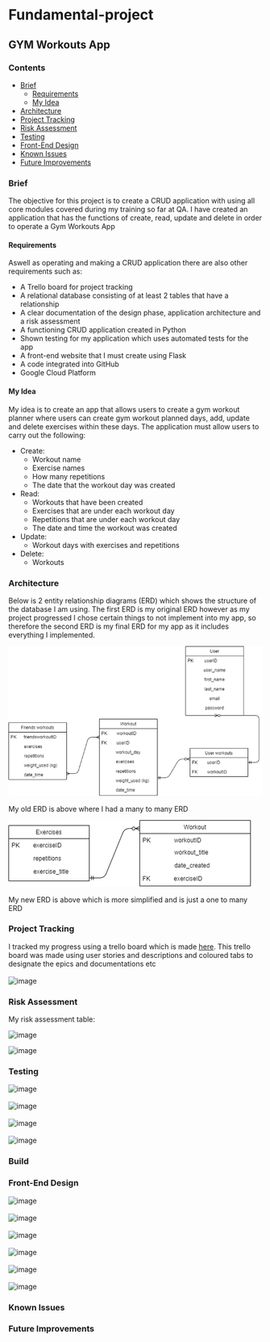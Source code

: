 # Fundamental-project


## GYM Workouts App


### Contents
* [Brief](https://github.com/Armanhafiz4/Fundamental-project/blob/main/README.md#brief) 
  * [Requirements](https://github.com/Armanhafiz4/Fundamental-project/blob/main/README.md#requirements)
  * [My Idea](https://github.com/Armanhafiz4/Fundamental-project/blob/main/README.md#my-idea)
* [Architecture](https://github.com/Armanhafiz4/Fundamental-project/blob/main/README.md#architecture)
* [Project Tracking](https://github.com/Armanhafiz4/Fundamental-project/blob/main/README.md#project-tracking)
* [Risk Assessment](https://github.com/Armanhafiz4/Fundamental-project/blob/main/README.md#risk-assessment)
* [Testing](https://github.com/Armanhafiz4/Fundamental-project/blob/main/README.md#testing)
* [Front-End Design](https://github.com/Armanhafiz4/Fundamental-project/blob/main/README.md#front-end-design)
* [Known Issues](https://github.com/Armanhafiz4/Fundamental-project/blob/main/README.md#known-issues)
* [Future Improvements](https://github.com/Armanhafiz4/Fundamental-project/blob/main/README.md#future-improvements)

### Brief

The objective for this project is to create a CRUD application with using all core modules covered during my training so far at QA.
I have created an application that has the functions of create, read, update and delete in order to operate a Gym Workouts App

#### Requirements

Aswell as operating and making a CRUD application there are also other requirements such as:
* A Trello board for project tracking
* A relational database consisting of at least 2 tables that have a relationship
* A clear documentation of the design phase, application architecture and a risk assessment 
* A functioning CRUD application created in Python
* Shown testing for my application which uses automated tests for the app
* A front-end website that I must create using Flask
* A code integrated into GitHub
* Google Cloud Platform

#### My Idea

My idea is to create an app that allows users to create a gym workout planner where users can create gym workout planned days, add, update and delete exercises within these days. The application must allow users to carry out the following: 

* Create: 
  * Workout name 
  * Exercise names 
  * How many repetitions
  * The date that the workout day was created
* Read: 
  * Workouts that have been created
  * Exercises that are under each workout day
  * Repetitions that are under each workout day
  * The date and time the workout was created
* Update: 
  * Workout days with exercises and repetitions
* Delete: 
  * Workouts
  
### Architecture 

Below is 2 entity relationship diagrams (ERD) which shows the structure of the database I am using. The first ERD is my original ERD however as my project progressed I chose certain things to not implement into my app, so therefore the second ERD is my final ERD for my app as it includes everything I implemented.

![alt text](https://github.com/Armanhafiz4/Fundamental-project/blob/main/Original%20ERD%20Diagram.png) 


My old ERD is above where I had a many to many ERD


![alt_text](https://github.com/Armanhafiz4/Fundamental-project/blob/main/ERD%20new%20Diagram.png)


My new ERD is above which is more simplified and is just a one to many ERD


### Project Tracking

I tracked my progress using a trello board which is made [here](https://trello.com/b/ihNNyfj3/qa-fundamental-project). This trello board was made using user stories and descriptions and coloured tabs to designate the epics and documentations etc 
<br><br>
![image](https://user-images.githubusercontent.com/74771197/103489502-db415c80-4e0c-11eb-8e31-b97b1b835a4e.png)


### Risk Assessment

My risk assessment table:

![image](https://user-images.githubusercontent.com/74771197/103491155-3ed18700-4e19-11eb-8cbd-e694ebf70e1d.png)




![image](https://user-images.githubusercontent.com/74771197/103492755-eacc9f80-4e24-11eb-868c-49a49f83e790.png)


### Testing

![image](https://user-images.githubusercontent.com/74771197/103464355-f045bf00-4d2a-11eb-938e-396fef918d83.png)
<br><br>
![image](https://user-images.githubusercontent.com/74771197/103464362-14090500-4d2b-11eb-8a40-d865d1268046.png)
<br><br>
![image](https://user-images.githubusercontent.com/74771197/103464375-208d5d80-4d2b-11eb-936b-b0d471b1892a.png)
<br><br>
![image](https://user-images.githubusercontent.com/74771197/103489423-5eae7e00-4e0c-11eb-81bb-4935c4e83e44.png)


### Build

### Front-End Design

![image](https://user-images.githubusercontent.com/74771197/103464266-40705180-4d2a-11eb-90fb-1c540a885e5b.png) 
<br><br>
![image](https://user-images.githubusercontent.com/74771197/103464288-6c8bd280-4d2a-11eb-9935-2081387385cb.png)
<br><br>
![image](https://user-images.githubusercontent.com/74771197/103464298-7dd4df00-4d2a-11eb-89ef-8eb4dc7c2b27.png)
<br><br>
![image](https://user-images.githubusercontent.com/74771197/103464309-8a593780-4d2a-11eb-87b6-cc17d3c0917e.png)
<br><br>
![image](https://user-images.githubusercontent.com/74771197/103464331-ad83e700-4d2a-11eb-95bb-441c319f760a.png)
<br><br>
![image](https://user-images.githubusercontent.com/74771197/103464337-bb396c80-4d2a-11eb-8402-6b71b357ac49.png)



### Known Issues

### Future Improvements
